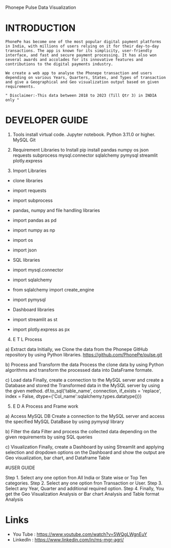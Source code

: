 Phonepe Pulse Data Visualization

# INTRODUCTION

    PhonePe has become one of the most popular digital payment platforms in India, with millions of users relying on it for their day-to-day transactions. The app is known for its simplicity, user-friendly interface, and fast and secure payment processing. It has also won several awards and accolades for its innovative features and contributions to the digital payments industry.

    We create a web app to analyse the Phonepe transaction and users depending on various Years, Quarters, States, and Types of transaction and give a Geographical and Geo visualization output based on given requirements.

    " Disclaimer:-This data between 2018 to 2023 (Till Qtr 3) in INDIA only "


# DEVELOPER GUIDE

 1. Tools install
    virtual code.
    Jupyter notebook.
    Python 3.11.0 or higher.
    MySQL
    Git

 2. Requirement Libraries to Install
    pip install pandas numpy os json requests subprocess mysql.connector sqlalchemy pymysql streamlit plotly.express

 3. Import Libraries
   * clone libraries

   * import requests
   * import subprocess
   * pandas, numpy and file handling libraries

   * import pandas as pd
   * import numpy as np
   * import os
   * import json
   * SQL libraries

   * import mysql.connector
   * import sqlalchemy
   * from sqlalchemy import create_engine
   * import pymysql
   * Dashboard libraries

   * import streamlit as st
   * import plotly.express as px

 4. E T L Process

   a) Extract data
   Initially, we Clone the data from the Phonepe GitHub repository by using Python libraries. https://github.com/PhonePe/pulse.git
   
   b) Process and Transform the data
   Process the clone data by using Python algorithms and transform the processed data into DataFrame formate.
   
   c) Load data
   Finally, create a connection to the MySQL server and create a Database and stored the Transformed data in the MySQL server by using the given method. df.to_sql('table_name', connection, if_exists = 'replace', 
   index = False, dtype={'Col_name':sqlalchemy.types.datatype()})

 5. E D A Process and Frame work

   a) Access MySQL DB
   Create a connection to the MySQL server and access the specified MySQL DataBase by using pymysql library
   
   b) Filter the data
   Filter and process the collected data depending on the given requirements by using SQL queries
   
   c) Visualization
   Finally, create a Dashboard by using Streamlit and applying selection and dropdown options on the Dashboard and show the output are Geo visualization, bar chart, and Dataframe Table

#USER GUIDE

Step 1.
  Select any one option fron All India or State wise or Top Ten categories.
Step 2.
  Select any one option fron Transaction or User.
Step 3.
  Select any Year, Quarter and additional required option.
Step 4.
  Finally, You get the Geo Visualization Analysis or Bar chart Analysis and Table format Analysis

# Links
* You Tube : https://www.youtube.com/watch?v=5WQgLWgnEuY
* LinkedIn : https://www.linkedin.com/in/ms-mgr-agri/
  
